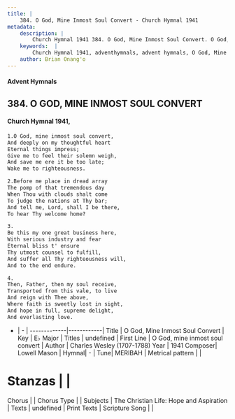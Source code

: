 ```yaml
---
title: |
    384. O God, Mine Inmost Soul Convert - Church Hymnal 1941
metadata:
    description: |
        Church Hymnal 1941 384. O God, Mine Inmost Soul Convert. O God, mine inmost soul convert,  And deeply on my thoughtful heart  Eternal things impress;  Give me to feel their solemn weigh,  And save me ere it be too late;  Wake me to righteousness. 
    keywords:  |
        Church Hymnal 1941, adventhymnals, advent hymnals, O God, Mine Inmost Soul Convert, O God, mine inmost soul convert. 
    author: Brian Onang'o
---
```


#### Advent Hymnals
## 384. O GOD, MINE INMOST SOUL CONVERT
####  Church Hymnal 1941,

```txt
1.O God, mine inmost soul convert, 
And deeply on my thoughtful heart 
Eternal things impress; 
Give me to feel their solemn weigh, 
And save me ere it be too late; 
Wake me to righteousness. 

2.Before me place in dread array 
The pomp of that tremendous day 
When Thou with clouds shalt come 
To judge the nations at Thy bar; 
And tell me, Lord, shall I be there, 
To hear Thy welcome home? 

3.
Be this my one great business here, 
With serious industry and fear 
Eternal bliss t' ensure 
Thy utmost counsel to fulfill, 
And suffer all Thy righteousness will, 
And to the end endure. 

4.
Then, Father, then my soul receive, 
Transported from this vale, to live 
And reign with Thee above, 
Where faith is sweetly lost in sight, 
And hope in full, supreme delight, 
And everlasting love.

```

- |   -  |
-------------|------------|
Title | O God, Mine Inmost Soul Convert |
Key | E♭ Major |
Titles | undefined |
First Line | O God, mine inmost soul convert |
Author | Charles Wesley (1707-1788)
Year | 1941
Composer| Lowell Mason |
Hymnal|  - |
Tune| MERIBAH |
Metrical pattern | |
# Stanzas |  |
Chorus |  |
Chorus Type |  |
Subjects | The Christian Life: Hope and Aspiration |
Texts | undefined |
Print Texts | 
Scripture Song |  |
    
